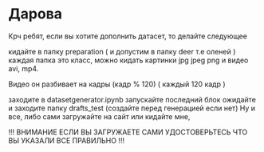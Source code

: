 # Дарова

Крч ребят, если вы хотите дополнить датасет, то делайте следующее

кидайте в папку preparation ( и допустим в папку deer т.е оленей )
каждая папка это класс, можно кидать картинки jpg jpeg png и видео avi, mp4.

Видео он разбивает на кадры (кадр % 120) ( каждый 120 кадр )

заходите в datasetgenerator.ipynb запускайте последний блок ожидайте и заходите папку drafts_test (создайте перед генерацией если нет)
Ну и все, либо сами загружайте на сайт или кидайте мне,

!!! ВНИМАНИЕ ЕСЛИ ВЫ ЗАГРУЖАЕТЕ САМИ УДОСТОВЕРЬТЕСЬ ЧТО ВЫ УКАЗАЛИ ВСЕ ПРАВИЛЬНО !!!
